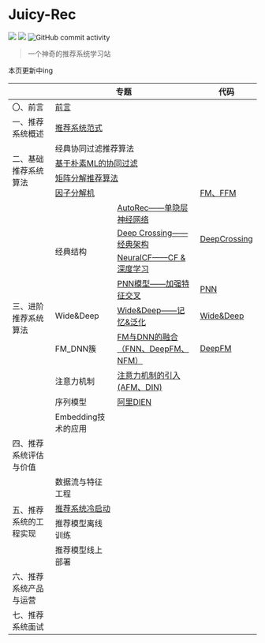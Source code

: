 # Juicy-Rec

<p>
<img src="https://img.shields.io/badge/python-3.7-brightgreen">
<img src="https://img.shields.io/badge/pytorch-1.11-brightgreen">
<img alt="GitHub commit activity" src="https://img.shields.io/github/commit-activity/m/zjycp/juicy-rec">
</p>


> 一个神奇的推荐系统学习站



本页更新中ing

<table>
<thead>
  <tr>
    <th></th>
    <th colspan="2">专题</th>
    <th>代码</th>
  </tr>
</thead>
<tbody>
  <tr>
    <td>〇、前言</td>
    <td colspan="2"><a href="https://juicy-rec.emx6.com/#/README">前言</a></td>
    <td></td>
  </tr>
  <tr>
    <td>一、推荐系统概述</td>
    <td colspan="2"><a href="https://juicy-rec.emx6.com/#/%E6%8E%A8%E8%8D%90%E7%B3%BB%E7%BB%9F%E6%A6%82%E8%BF%B0/%E6%8E%A8%E8%8D%90%E7%B3%BB%E7%BB%9F%E8%8C%83%E5%BC%8F">推荐系统范式</a></td>
    <td></td>
  </tr>
  <tr>
    <td rowspan="4">二、基础推荐系统算法</td>
    <td colspan="2">经典协同过滤推荐算法</td>
    <td></td>
  </tr>
  <tr>
    <td colspan="2"><a href="https://juicy-rec.emx6.com/#/%E6%8E%A8%E8%8D%90%E7%B3%BB%E7%BB%9F%E5%9F%BA%E7%A1%80%E7%AE%97%E6%B3%95/%E5%9F%BA%E4%BA%8E%E6%9C%B4%E7%B4%A0ML%E7%9A%84%E5%8D%8F%E5%90%8C%E8%BF%87%E6%BB%A4">基于朴素ML的协同过滤</a></td>
    <td></td>
  </tr>
  <tr>
    <td colspan="2"><a href="https://juicy-rec.emx6.com/#/%E6%8E%A8%E8%8D%90%E7%B3%BB%E7%BB%9F%E5%9F%BA%E7%A1%80%E7%AE%97%E6%B3%95/%E7%9F%A9%E9%98%B5%E5%88%86%E8%A7%A3%E6%8E%A8%E8%8D%90%E7%AE%97%E6%B3%95">矩阵分解推荐算法</a></td>
    <td></td>
  </tr>
  <tr>
    <td colspan="2"><a href="https://juicy-rec.emx6.com/#/%E6%8E%A8%E8%8D%90%E7%B3%BB%E7%BB%9F%E5%9F%BA%E7%A1%80%E7%AE%97%E6%B3%95/%E5%9B%A0%E5%AD%90%E5%88%86%E8%A7%A3%E6%9C%BA">因子分解机</a></td>
    <td><a href="https://github.com/ZJYCP/juicy-rec/tree/main/code/FM">FM、FFM</a></td>
  </tr>
  <tr>
    <td rowspan="9">三、进阶推荐系统算法</td>
    <td rowspan="4">经典结构</td>
    <td><a href="https://juicy-rec.emx6.com/#/%E6%B7%B1%E5%BA%A6%E5%AD%A6%E4%B9%A0%E6%8E%A8%E8%8D%90%E7%AE%97%E6%B3%95/AutoRec">AutoRec——单隐层神经网络</a></td>
    <td></td>
  </tr>
  <tr>
    <td><a href="https://juicy-rec.emx6.com/#/%E6%B7%B1%E5%BA%A6%E5%AD%A6%E4%B9%A0%E6%8E%A8%E8%8D%90%E7%AE%97%E6%B3%95/Deep_Crossing">Deep Crossing——经典架构</a></td>
    <td><a href="https://github.com/ZJYCP/juicy-rec/tree/main/code/DeepCrossing">DeepCrossing</a></td>
  </tr>
  <tr>
    <td><a href="https://juicy-rec.emx6.com/#/%E5%BA%A6%E5%AD%A6%E4%B9%A0%E6%8E%A8%E8%8D%90%E7%AE%97%E6%B3%95/NeuralCF">NeuralCF——CF &amp; 深度学习</a></td>
    <td></td>
  </tr>
  <tr>
    <td><a href="https://juicy-rec.emx6.com/#/%E6%B7%B1%E5%BA%A6%E5%AD%A6%E4%B9%A0%E6%8E%A8%E8%8D%90%E7%AE%97%E6%B3%95/PNN">PNN模型——加强特征交叉</a></td>
    <td><a href="https://github.com/ZJYCP/juicy-rec/tree/main/code/PNN">PNN</a></td>
  </tr>
  <tr>
    <td>Wide&amp;Deep</td>
    <td><a href="https://juicy-rec.emx6.com/#/%E6%B7%B1%E5%BA%A6%E5%AD%A6%E4%B9%A0%E6%8E%A8%E8%8D%90%E7%AE%97%E6%B3%95/Wide&Deep">Wide&amp;Deep——记忆&amp;泛化</a></td>
    <td><a href="https://github.com/ZJYCP/juicy-rec/tree/main/code/WideDeep">Wide&amp;Deep</a></td>
  </tr>
  <tr>
    <td>FM_DNN簇</td>
    <td><a href="https://juicy-rec.emx6.com/#/%E6%B7%B1%E5%BA%A6%E5%AD%A6%E4%B9%A0%E6%8E%A8%E8%8D%90%E7%AE%97%E6%B3%95/FM_Deep">FM与DNN的融合（FNN、DeepFM、NFM）</a></td>
    <td><a href="https://github.com/ZJYCP/juicy-rec/tree/main/code/DeepFM">DeepFM</a></td>
  </tr>
  <tr>
    <td>注意力机制</td>
    <td><a href="https://juicy-rec.emx6.com/#/%E6%B7%B1%E5%BA%A6%E5%AD%A6%E4%B9%A0%E6%8E%A8%E8%8D%90%E7%AE%97%E6%B3%95/Attention">注意力机制的引入(AFM、DIN)</a></td>
    <td></td>
  </tr>
  <tr>
    <td>序列模型</td>
    <td><a href="https://juicy-rec.emx6.com/#/%E6%B7%B1%E5%BA%A6%E5%AD%A6%E4%B9%A0%E6%8E%A8%E8%8D%90%E7%AE%97%E6%B3%95/DIEN">阿里DIEN</a></td>
    <td></td>
  </tr>
  <tr>
    <td>Embedding技术的应用</td>
    <td></td>
    <td></td>
  </tr>
  <tr>
    <td>四、推荐系统评估与价值</td>
    <td></td>
    <td></td>
    <td></td>
  </tr>
  <tr>
    <td rowspan="4">五、推荐系统的工程实现</td>
    <td>数据流与特征工程</td>
    <td></td>
    <td></td>
  </tr>
  <tr>
    <td colspan="2"><a href="https://juicy-rec.emx6.com/#/%E6%8E%A8%E8%8D%90%E7%B3%BB%E7%BB%9F%E7%9A%84%E5%B7%A5%E7%A8%8B%E5%AE%9E%E7%8E%B0/%E6%8E%A8%E8%8D%90%E7%B3%BB%E7%BB%9F%E5%86%B7%E5%90%AF%E5%8A%A8">推荐系统冷启动</a></td>
    <td></td>
  </tr>
  <tr>
    <td>推荐模型离线训练</td>
    <td></td>
    <td></td>
  </tr>
  <tr>
    <td>推荐模型线上部署</td>
    <td></td>
    <td></td>
  </tr>
  <tr>
    <td>六、推荐系统产品与运营</td>
    <td></td>
    <td></td>
    <td></td>
  </tr>
  <tr>
    <td>七、推荐系统面试</td>
    <td></td>
    <td></td>
    <td></td>
  </tr>
</tbody>
</table>

